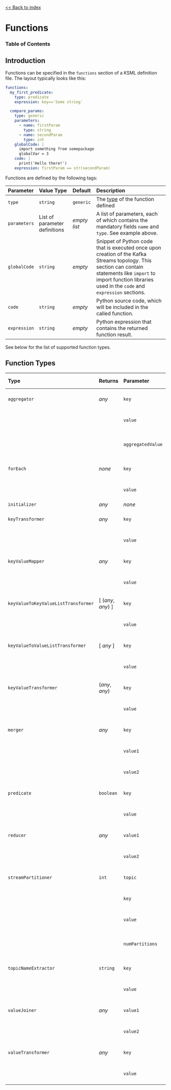[<< Back to index](index.md)

# Functions

### Table of Contents

## Introduction

Functions can be specified in the `functions` section of a KSML definition file. The layout typically looks like this:

```yaml
functions:
  my_first_predicate:
    type: predicate
    expression: key=='Some string'

  compare_params:
    type: generic
    parameters:
      - name: firstParam
        type: string
      - name: secondParam
        type: int
    globalCode: |
      import something from somepackage
      globalVar = 3
    code: |
      print('Hello there!')
    expression: firstParam == str(secondParam)
```

Functions are defined by the following tags:

|Parameter|Value Type|Default|Description
|:---|:---|:---|:---
|`type`|`string`|`generic`|The [type](#function-types) of the function defined
|`parameters`|List of parameter definitions|_empty list_|A list of parameters, each of which contains the mandatory fields `name` and `type`. See example above.
|`globalCode`|`string`|_empty_|Snippet of Python code that is executed once upon creation of the Kafka Streams topology. This section can contain statements like `import` to import function libraries used in the `code` and `expression` sections.
|`code`|`string`|_empty_|Python source code, which will be included in the called function.|Bla
|`expression`|`string`|_empty_|Python expression that contains the returned function result.|Typically the code `"return expression"` is generated for the Python interpreter. For example `expression: key` would generate the Python code `return key` for the function.

See below for the list of supported function types.

## Function Types

|Type |Returns |Parameter |Value Type| Description
|:---|:---|:---|:---|:---
|`aggregator`|_any_|`key`|_any_|The key of the message
| | |`value`|_any_|The value of the message
| | |`aggregatedValue`|_any_|The aggregated value thus far.
|`forEach`|_none_|`key`|_any_|The key of the message
| | |`value`|_any_|The value of the message
|`initializer`|_any_|_none_| |
|`keyTransformer`|_any_|`key`|_any_|The key of the message
| | |`value`|_any_|The value of the message
|`keyValueMapper`|_any_|`key`|_any_|The key of the message
| | |`value`|_any_|The value of the message
|`keyValueToKeyValueListTransformer`|[ (_any_, _any_) ] |`key`|_any_|The key of the message
| | |`value`|_any_|The value of the message
|`keyValueToValueListTransformer`|[ _any_ ]|`key`|_any_|The key of the message
| | |`value`|_any_|The value of the message
|`keyValueTransformer`|(_any_, _any_)|`key`|_any_|The key of the message
| | |`value`|_any_|The value of the message
|`merger`|_any_|`key`|_any_|The key of the message
| | |`value1`|_any_|The first value to be merged
| | |`value2`|_any_|The second value to be merged
|`predicate`|`boolean`|`key`|_any_|The key of the message
| | |`value`|_any_|The value of the message
|`reducer`|_any_|`value1`|_any_|The first value to be reduced
| | |`value2`|_any_|The second value to be reduced
|`streamPartitioner`|`int`|`topic`|`String`|The topic of the message
| | |`key`|_any_|The key of the message
| | |`value`|_any_|The value of the message
| | |`numPartitions`|`int`|The number of partitions on the topic
|`topicNameExtractor`|`string`|`key`|_any_|The key of the message
| | |`value`|_any_|The value of the message
|`valueJoiner`|_any_|`value1`|_any_|The first value to join
| | |`value2`|_any_|The second value to join
|`valueTransformer`|_any_|`key`|_any_|The key of the message
| | |`value`|_any_|The value of the message
